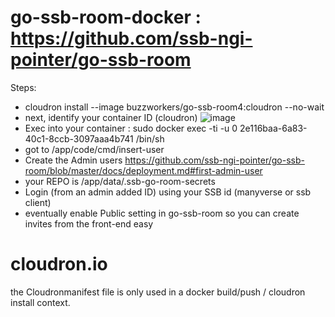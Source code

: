 # go-ssb-room-docker : https://github.com/ssb-ngi-pointer/go-ssb-room

Steps: 
- cloudron install --image buzzworkers/go-ssb-room4:cloudron --no-wait
- next, identify your container ID (cloudron)
![image](https://user-images.githubusercontent.com/12155003/154856823-5625bae9-43c5-42c1-8c37-a329f2ce34f0.png)
- Exec into your container : sudo docker exec -ti -u 0 2e116baa-6a83-40c1-8ccb-3097aaa4b741 /bin/sh 
- got to /app/code/cmd/insert-user
- Create the Admin users https://github.com/ssb-ngi-pointer/go-ssb-room/blob/master/docs/deployment.md#first-admin-user
- your REPO is /app/data/.ssb-go-room-secrets
- Login (from an admin added ID) using your SSB id (manyverse or ssb client)
- eventually enable Public setting in go-ssb-room so you can create invites from the front-end easy

# cloudron.io
the Cloudronmanifest file is only used in a docker build/push / cloudron install context. 
